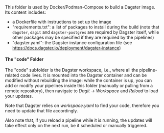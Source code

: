 This folder is used by Docker/Podman-Compose to build a Dagster image. Its content includes:

- a Dockerfile with instructions to set up the image
- "requirements.txt": a list of packages to install during the build (note that `dagster`, `dagit` and `dagster-postgres` are required by Dagster itself, while other packages may be specified if they are required by the pipelines)
- "dagster.yaml": the Dagster instance configuration file (see https://docs.dagster.io/deployment/dagster-instance)

#### The "code" Folder

The "code" subfolder is the Dagster workspace, i.e., where all the pipeline-related code lives. It is mounted into the Dagster container and can be modified without rebuilding the image: while the container is up, you can add or modify your pipelines inside this folder (manually or pulling from a remote repository), then navigate to *Dagit* -> *Workspace* and *Reload* to load your updates.

Note that Dagster relies on *workspace.yaml* to find your code, therefore you need to update that file accordingly.

Also note that, if you reload a pipeline while it is running, the updates will take effect only on the next run, be it scheduled or manually triggered.